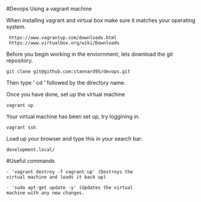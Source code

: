 #Devops Using a vagrant machine

When installing vagrant and virtual box make sure it matches your operating system.

	 https://www.vagrantup.com/downloads.html
	 https://www.virtualbox.org/wiki/Downloads

Before you begin working in the enviornment, lets download the git repository.
	
	git clone git@github.com:stannard95/devops.git
	
Then type ' cd ' followed by the directory name.

Once you have done, set up the virtual machine
	
	vagrant up

Your virtual machine has been set up, try loggining in.

	vagrant ssh


Load up your browser and type this in your search bar:
	
	development.local/

	
#Useful commands

	- 'vagrant destroy -f vagrant up' (Destroys the 	
	virtual machine and loads it back up)

	- 'sudo apt-get update -y' (Updates the virtual 
	machine with any new changes.
